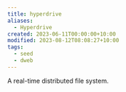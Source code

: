 ```yaml
---
title: hyperdrive
aliases:
  - Hyperdrive
created: 2023-06-11T00:00:00+10:00
modified: 2023-08-12T08:08:27+10:00
tags:
  - seed
  - dweb
---
```


A real-time distributed file system.